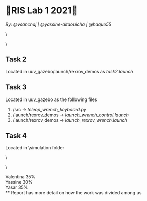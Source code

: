 # 🤖RIS Lab 1 2021🤖
_By: @vsancnaj | @yassine-aitaouicha | @haque55_

\

\

## Task 2
Located in uuv_gazebo/launch/rexrov_demos as _task2.launch_

## Task 3
Located in uuv_gazebo as the following files
1. /src -> _teleop_wrench_keyboard.py_
2. /launch/rexrov_demos ->  _launch_wrench_control.launch_
3. /launch/rexrov_demos ->  _launch_rexrov_wrench.launch_

## Task 4
Located in \simulation folder

\\

\\

Valentina 35%\
Yassine 30%\
Yasar 35%\
** Report has more detail on how the work was divided among us

